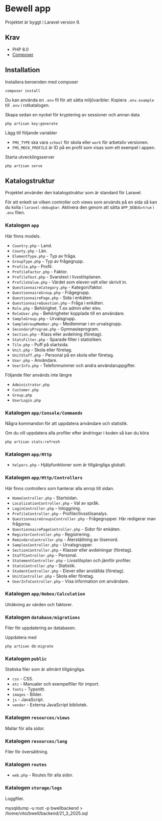 # Bewell app
Projektet är byggt i Laravel version 9.

## Krav
* PHP 8.0
* [Composer](https://getcomposer.org/)

## Installation

Installera beroenden med composer
```
composer install
```

Du kan använda en `.env` fil för att sätta miljövaribler. Kopiera `.env.example` till `.env` i rotkatalogen.

Skapa sedan en nyckel för kryptering av sessioner och annan data
```
php artisan key:generate
```

Lägg till följande variabler
* `FMS_TYPE` ska vara `school` för skola eller `work` för arbetsliv versionen.
* `FMS_MOCK_PROFILE` är ID på en profil som visas som ett exempel i appen.

Starta utvecklingsserver
```
php artisan serve
```

## Katalogstruktur
Projektet använder den katalogstruktur som är standard för Laravel.

För att enkelt se vilken controller och views som används på en sida så kan du kolla i `laravel-debugbar`. Aktivera den genom att sätta `APP_DEBUG=true` i `.env` filen.

### Katalogen `app`
Här finns models.

* `Country.php` - Land.
* `County.php` - Län.
* `ElementType.php` - Typ av fråga.
* `GroupType.php` - Typ av frågegrupp.
* `Profile.php` - Profil.
* `ProfileFactor.php` - Faktor.
* `ProfileText.php` - Svarstext i livsstilsplanen.
* `ProfileValue.php` - Värdet som eleven valt eller skrivit in.
* `QuestionnaireCategory.php` - Kategori/faktor.
* `QuestionnaireGroup.php` - Frågegrupp.
* `QuestionnairePage.php` - Sida i enkäten.
* `QuestionnaireQuestion.php` - Fråga i enkäten.
* `Role.php` - Behörighet. T.ex admin eller elev.
* `RoleUser.php` - Behörigheter kopplade till en användare.
* `SampleGroup.php` - Urvalsgrupp.
* `SampleGroupMember.php` - Medlemmar i en urvalsgrupp.
* `SecondaryProgram.php` - Gymnasieprogram.
* `Section.php` - Klass eller avdelning (företag).
* `StatsFilter.php` - Sparade filter i statistiken.
* `Tile.php` - Puff på startsida.
* `Unit.php` - Skola eller företag.
* `UnitStaff.php` - Personal på en skola eller företag.
* `User.php` - Användare.
* `UserInfo.php` - Telefonnummer och andra användaruppgifter.

Följande filer används inte längre
* `Administrator.php`
* `Customer.php`
* `Group.php`
* `UserLogin.php`

### Katalogen `app/Console/Commands`
Några kommandon för att uppdatera användare och statistik.

Om du vill uppdatera alla profiler efter ändringar i koden så kan du köra
```
php artisan stats:refresh
```

### Katalogen `app/Http`
* `helpers.php` - Hjälpfunktioner som är tillgängliga globalt.

### Katalogen `app/Http/Controllers`
Här finns controllers som hanterar alla anrop till sidan.

* `HomeController.php` - Startsidan.
* `LocalizationController.php` - Val av språk.
* `LoginController.php` - Inloggning.
* `ProfileController.php` - Profiler/livsstilsanalys.
* `QuestionnaireGroupsController.php` - Frågegrupper. Här redigerar man frågorna.
* `QuestionnairePageController.php` - Sidor för enkäten.
* `RegisterController.php` - Registrering.
* `RemindersController.php` - Återställning av lösenord.
* `SamplesController.php` - Urvalsgrupper.
* `SectionController.php` - Klasser eller avdelningar (företag).
* `StaffController.php` - Personal.
* `StatementController.php` - Livsstilsplan och jämför profiler.
* `StatsController.php` - Statistik.
* `StudentController.php` - Elever eller anställda (företag).
* `UnitController.php` - Skola eller företag.
* `UserInfoController.php` - Visa information om användare.

### Katalogen `app/Nobox/Calculation`
Uträkning av värden och faktorer.

### Katalogen `database/migrations`
Filer för uppdatering av databasen.

Uppdatera med
```
php artisan db:migrate
```

### Katalogen `public`
Statiska filer som är allmänt tillgängliga.

* `css` - CSS.
* `etc` - Manualer och exempelfiler för import.
* `fonts` - Typsnitt.
* `images` - Bilder.
* `js` - JavaScript.
* `vendor` - Externa JavaScript bibliotek.

### Katalogen `resources/views`
Mallar för alla sidor.

### Katalogen `resources/lang`
Filer för översättning.

### Katalogen `routes`
* `web.php` - Routes för alla sidor.

### Katalogen `storage/logs`
Loggfiler.

mysqldump -u root -p bwellbackend > /home/vito/bwell/backend/21_3_2025.sql
